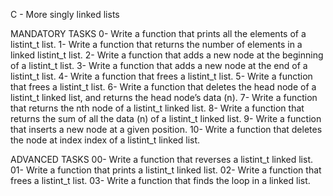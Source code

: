 C - More singly linked lists

MANDATORY TASKS 0- Write a function that prints all the elements of a listint_t list. 1- Write a function that returns the number of elements in a linked listint_t list. 2- Write a function that adds a new node at the beginning of a listint_t list. 3- Write a function that adds a new node at the end of a listint_t list. 4- Write a function that frees a listint_t list. 5- Write a function that frees a listint_t list. 6- Write a function that deletes the head node of a listint_t linked list, and returns the head node’s data (n). 7- Write a function that returns the nth node of a listint_t linked list. 8- Write a function that returns the sum of all the data (n) of a listint_t linked list. 9- Write a function that inserts a new node at a given position. 10- Write a function that deletes the node at index index of a listint_t linked list.

ADVANCED TASKS 00- Write a function that reverses a listint_t linked list. 01- Write a function that prints a listint_t linked list. 02- Write a function that frees a listint_t list. 03- Write a function that finds the loop in a linked list.
